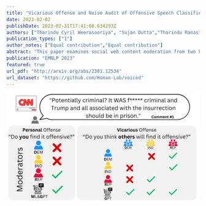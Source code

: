 ```yaml
---
title: "Vicarious Offense and Noise Audit of Offensive Speech Classifiers"
date: 2023-02-02
publishDate: 2023-02-31T17:41:08.634293Z
authors: ["Tharindu Cyril Weerasooriya", "Sujan Dutta","Tharindu Ranasinghe", "Marcos Zampieri","Christopher M. Homan","Ashiqur R. KhudaBukhsh"]
publication_types: ["1"]
author_notes: ["Equal contribution","Equal contribution"]
abstract: "This paper examines social web content moderation from two key perspectives: automated methods (machine moderators) and human evaluators (human moderators). We conduct a noise audit at an unprecedented scale using nine machine moderators trained on well-known offensive speech data sets evaluated on a corpus sampled from 92 million YouTube comments discussing a multitude of issues relevant to US politics. We introduce a first-of-its-kind data set of vicarious offense. We ask annotators: (1) if they find a given social media post offensive; and (2) how offensive annotators sharing different political beliefs would find the same content. Our experiments with machine moderators reveal that moderation outcomes wildly vary across different machine moderators. Our experiments with human moderators suggest that (1) political leanings considerably affect first-person offense perspective; (2) Republicans are the worst predictors of vicarious offense; (3) predicting vicarious offense for the Republicans is most challenging than predicting vicarious offense for the Independents and the Democrats; and (4) disagreement across political identity groups considerably increases when sensitive issues such as reproductive rights or gun control/rights are discussed. Both experiments suggest that offense, is indeed, highly subjective and raise important questions concerning content moderation practices."
publication: "EMNLP 2023"
featured: true
url_pdf: "http://arxiv.org/abs/2301.12534"
url_dataset: "https://github.com/Homan-Lab/voiced"
---
```


![screen reader text](featured.png "caption")